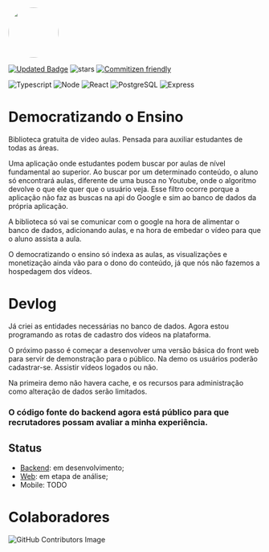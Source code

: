 <div style="display: flex align-items: left">
  <img src="https://i.imgur.com/Kt64d3S.png" width="100" style="border-radius:50%"/>
</div>

<!---![Licence](https://img.shields.io/github/license/SevenSeas-Tech/dem-ensino.svg) -->
[![Updated Badge](https://badges.pufler.dev/updated/SevenSeas-Tech/demen)](https://badges.pufler.dev)
![stars](https://img.shields.io/github/stars/SevenSeas-Tech/demem.svg)
[![Commitizen friendly](https://img.shields.io/badge/commitizen-friendly-brightgreen.svg)](http://commitizen.github.io/cz-cli/)

![Typescript](https://img.shields.io/badge/TypeScript-007ACC?style=for-the-badge&logo=typescript&logoColor=white)
![Node](https://img.shields.io/badge/Node.js-43853D?style=for-the-badge&logo=node.js&logoColor=white)
![React](https://img.shields.io/badge/React-20232A?style=for-the-badge&logo=react&logoColor=61DAFB)
![PostgreSQL](https://img.shields.io/badge/PostgreSQL-316192?style=for-the-badge&logo=postgresql&logoColor=white)
![Express](https://img.shields.io/badge/Express.js-404D59?style=for-the-badge)

# Democratizando o Ensino
  Biblioteca gratuita de video aulas. Pensada para auxiliar estudantes de todas as áreas. 
  
  Uma aplicação onde estudantes podem buscar por aulas de nível fundamental ao superior. Ao buscar por um determinado conteúdo, o aluno só encontrará aulas, diferente de uma busca no Youtube, onde o algoritmo devolve o que ele quer que o usuário veja. Esse filtro ocorre porque a aplicação não faz as buscas na api do Google e sim ao banco de dados da própria aplicação. 
  
  A biblioteca só vai se comunicar com o google na hora de alimentar o banco de dados, adicionando aulas, e na hora de embedar o vídeo para que o aluno assista a aula. 
  
  O democratizando o ensino só indexa as aulas, as visualizações e monetização ainda vão para o dono do conteúdo, já que nós não fazemos a hospedagem dos vídeos.
  
  

# Devlog
Já criei as entidades necessárias no banco de dados. 
Agora estou programando as rotas de cadastro dos vídeos na plataforma.

O próximo passo é começar a desenvolver uma versão básica do front web para servir de demonstração para o público.
Na demo os usuários poderão cadastrar-se. Assistir vídeos logados ou não.

Na primeira demo não havera cache, e os recursos para administração como alteração de dados serão limitados.

### O código fonte do backend agora está público para que recrutadores possam avaliar a minha experiência.

## Status

* [Backend](https://github.com/SevenSeas-Tech/demen-backend): em desenvolvimento;
* [Web](https://github.com/SevenSeas-Tech/demen-web): em etapa de análise;
* Mobile: TODO

# Colaboradores
![GitHub Contributors Image](https://contrib.rocks/image?repo=SevenSeas-Tech/demen)
